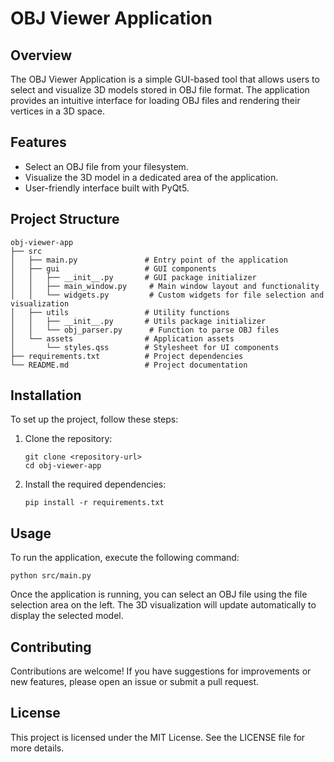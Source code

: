 # OBJ Viewer Application

## Overview
The OBJ Viewer Application is a simple GUI-based tool that allows users to select and visualize 3D models stored in OBJ file format. The application provides an intuitive interface for loading OBJ files and rendering their vertices in a 3D space.

## Features
- Select an OBJ file from your filesystem.
- Visualize the 3D model in a dedicated area of the application.
- User-friendly interface built with PyQt5.

## Project Structure
```
obj-viewer-app
├── src
│   ├── main.py               # Entry point of the application
│   ├── gui                   # GUI components
│   │   ├── __init__.py       # GUI package initializer
│   │   ├── main_window.py     # Main window layout and functionality
│   │   └── widgets.py         # Custom widgets for file selection and visualization
│   ├── utils                 # Utility functions
│   │   ├── __init__.py       # Utils package initializer
│   │   └── obj_parser.py      # Function to parse OBJ files
│   └── assets                # Application assets
│       └── styles.qss        # Stylesheet for UI components
├── requirements.txt          # Project dependencies
└── README.md                 # Project documentation
```

## Installation
To set up the project, follow these steps:

1. Clone the repository:
   ```
   git clone <repository-url>
   cd obj-viewer-app
   ```

2. Install the required dependencies:
   ```
   pip install -r requirements.txt
   ```

## Usage
To run the application, execute the following command:
```
python src/main.py
```

Once the application is running, you can select an OBJ file using the file selection area on the left. The 3D visualization will update automatically to display the selected model.

## Contributing
Contributions are welcome! If you have suggestions for improvements or new features, please open an issue or submit a pull request.

## License
This project is licensed under the MIT License. See the LICENSE file for more details.
